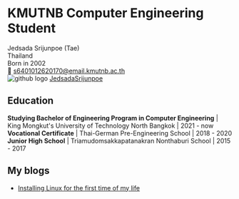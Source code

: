 # KMUTNB Computer Engineering Student

Jedsada Srijunpoe (Tae)  
Thailand  
Born in 2002  
📧 [s6401012620170@email.kmutnb.ac.th](mailto:s6401012620170@email.kmutnb.ac.th)  
![github logo](https://raw.githubusercontent.com/ErickSimoes/email-icon/master/gh.png)  [JedsadaSrijunpoe](https://github.com/JedsadaSrijunpoe)

## Education

**Studying Bachelor of Engineering Program in Computer Engineering** | King Mongkut's University of Technology North Bangkok | 2021 - now
**Vocational Certificate** | Thai-German Pre-Engineering School | 2018 - 2020
**Junior High School** | Triamudomsakkapatanakran Nonthaburi School | 2015 - 2017

## My blogs
- [Installing Linux for the first time of my life](https://jedsadasrijunpoe.github.io/blogs/install-linux.html)
